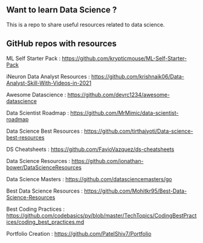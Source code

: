 ## Want to learn Data Science ?

This is a repo to share useful resources related to data science. 

## GitHub repos with resources

ML Self Starter Pack : https://github.com/krypticmouse/ML-Self-Starter-Pack 

iNeuron Data Analyst Resources : https://github.com/krishnaik06/Data-Analyst-Skill-With-Videos-in-2021

Awesome Datascience : https://github.com/devrc1234/awesome-datascience

Data Scientist Roadmap : https://github.com/MrMimic/data-scientist-roadmap

Data Science Best Resources : https://github.com/tirthajyoti/Data-science-best-resources

DS Cheatsheets : https://github.com/FavioVazquez/ds-cheatsheets

Data Science Resources : https://github.com/jonathan-bower/DataScienceResources

Data Science Masters : https://github.com/datasciencemasters/go

Best Data Science Resources : https://github.com/Mohitkr95/Best-Data-Science-Resources

Best Coding Practices : https://github.com/codebasics/py/blob/master/TechTopics/CodingBestPractices/coding_best_practices.md

Portfolio Creation : https://github.com/PatelShiv7/Portfolio
